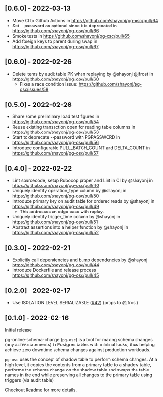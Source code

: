 
## [0.6.0] - 2022-03-13
* Move CI to Github Actions in https://github.com/shayonj/pg-osc/pull/64
* Set --password as optional since it is deprecated in https://github.com/shayonj/pg-osc/pull/66
* Smoke tests in https://github.com/shayonj/pg-osc/pull/65
* Add foreign keys to parent during swap in https://github.com/shayonj/pg-osc/pull/67

## [0.6.0] - 2022-02-26
* Delete items by audit table PK when replaying by @shayonj @jfrost in https://github.com/shayonj/pg-osc/pull/60
  - Fixes a race condition issue: https://github.com/shayonj/pg-osc/issues/58

## [0.5.0] - 2022-02-26
* Share some preliminary load test figures in https://github.com/shayonj/pg-osc/pull/54
* Reuse existing transaction open for reading table columns in https://github.com/shayonj/pg-osc/pull/53
* Start to deprecate --password with PGPASSWORD in https://github.com/shayonj/pg-osc/pull/56
* Introduce configurable PULL_BATCH_COUNT and DELTA_COUNT in https://github.com/shayonj/pg-osc/pull/57

## [0.4.0] - 2022-02-22
* Lint sourcecode, setup Rubocop proper and Lint in CI by @shayonj in https://github.com/shayonj/pg-osc/pull/46
* Uniquely identify operation_type column by @shayonj in https://github.com/shayonj/pg-osc/pull/50
* Introduce primary key on audit table for ordered reads by @shayonj in https://github.com/shayonj/pg-osc/pull/49
  - This addresses an edge case with replay.
* Uniquely identify trigger_time column by @shayonj in https://github.com/shayonj/pg-osc/pull/51
* Abstract assertions into a helper function by @shayonj in https://github.com/shayonj/pg-osc/pull/52

## [0.3.0] - 2022-02-21

- Explicitly call dependencies and bump dependencies by @shayonj https://github.com/shayonj/pg-osc/pull/44
- Introduce Dockerfile and release process https://github.com/shayonj/pg-osc/pull/45

## [0.2.0] - 2022-02-17

- Use ISOLATION LEVEL SERIALIZABLE ([#42](https://github.com/shayonj/pg-osc/pull/42)) (props to @jfrost)

## [0.1.0] - 2022-02-16

Initial release

pg-online-schema-change (`pg-osc`) is a tool for making schema changes (any `ALTER` statements) in Postgres tables with minimal locks, thus helping achieve zero downtime schema changes against production workloads. 

`pg-osc` uses the concept of shadow table to perform schema changes. At a high level, it copies the contents from a primary table to a shadow table, performs the schema change on the shadow table and swaps the table names in the end while preserving all changes to the primary table using triggers (via audit table).

Checkout [Readme](https://github.com/shayonj/pg-osc#readme) for more details.